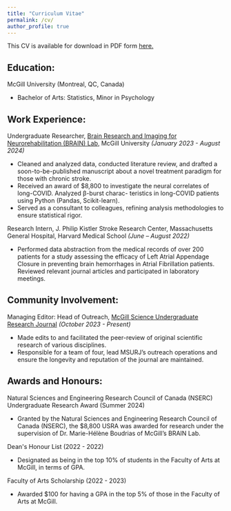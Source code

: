 ```yaml
---
title: "Curriculum Vitae"
permalink: /cv/
author_profile: true
---
```

This CV is available for download in PDF form [here.](https://yshahzad.github.io/Yavuz_ResearchCV_Jan2025.pdf)


Education:
---
McGill University (Montreal, QC, Canada)
* Bachelor of Arts: Statistics, Minor in Psychology


Work Experience:
---
Undergraduate Researcher, [Brain Research and Imaging for Neurorehabilitation (BRAIN) Lab,](https://boudriaslab.com/) 
McGill University *(January 2023 - August 2024)*
* Cleaned and analyzed data, conducted literature review, and drafted a soon-to-be-published manuscript about a novel treatment paradigm for those with chronic stroke.
* Received an award of $8,800 to investigate the neural correlates of long-COVID. Analyzed β-burst charac- teristics in long-COVID patients using Python (Pandas, Scikit-learn).
* Served as a consultant to colleagues, refining analysis methodologies to ensure statistical rigor.

Research Intern, J. Philip Kistler Stroke Research Center, Massachusetts General Hospital, Harvard Medical School *(June – August 2022)*
* Performed data abstraction from the medical records of over 200 patients for a study assessing the efficacy of Left Atrial Appendage Closure in preventing brain hemorrhages in Atrial Fibrillation patients. Reviewed relevant journal articles and participated in laboratory meetings.


Community Involvement:
---
Managing Editor: Head of Outreach, [McGill Science Undergraduate Research Journal](https://msurjonline.mcgill.ca/about/editorialTeam) *(October 2023 - Present)*
* Made edits to and facilitated the peer-review of original scientific research of various disciplines. 
* Responsible for a team of four, lead MSURJ’s outreach operations and ensure the longevity and reputation
of the journal are maintained.


Awards and Honours:
---
Natural Sciences and Engineering Research Council of Canada (NSERC) Undergraduate Research Award (Summer 2024)
* Granted by the Natural Sciences and Engineering Research Council of Canada (NSERC), the $8,800 USRA was
awarded for research under the supervision of Dr. Marie-Hélène Boudrias of McGill’s BRAIN Lab.

Dean's Honour List (2022 - 2022)
* Designated as being in the top 10% of students in the Faculty of Arts at McGill, in terms of GPA. 

Faculty of Arts Scholarship (2022 - 2023)
* Awarded $100 for having a GPA in the top 5% of those in the Faculty of Arts at McGill.






